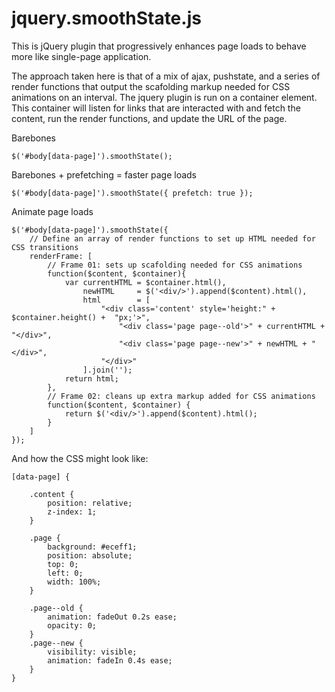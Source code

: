 jquery.smoothState.js
===============
This is jQuery plugin that progressively enhances page loads to behave more like single-page application.

The approach taken here is that of a mix of ajax, pushstate, and a series of render functions that output the scafolding markup needed for CSS animations on an interval. The jquery plugin is run on a container element. This container will listen for links that are interacted with and fetch the content, run the render functions, and update the URL of the page.


Barebones
```
$('#body[data-page]').smoothState();

```

Barebones + prefetching = faster page loads
```
$('#body[data-page]').smoothState({ prefetch: true });

```


Animate page loads
```
$('#body[data-page]').smoothState({
    // Define an array of render functions to set up HTML needed for CSS transitions
    renderFrame: [
        // Frame 01: sets up scafolding needed for CSS animations
        function($content, $container){
            var currentHTML = $container.html(),
                newHTML     = $('<div/>').append($content).html(),
                html        = [
                    "<div class='content' style='height:" + $container.height() +  "px;'>",
                        "<div class='page page--old'>" + currentHTML + "</div>",
                        "<div class='page page--new'>" + newHTML + "</div>",
                    "</div>"
                ].join('');
            return html;
        },
        // Frame 02: cleans up extra markup added for CSS animations
        function($content, $container) {
            return $('<div/>').append($content).html();
        }
    ]
});
```
And how the CSS might look like:
```
[data-page] {

    .content {
        position: relative;
        z-index: 1;
    }

    .page {
        background: #eceff1;
        position: absolute;
        top: 0;
        left: 0;
        width: 100%;
    }

    .page--old {
        animation: fadeOut 0.2s ease;
        opacity: 0;
    }
    .page--new {
        visibility: visible;
        animation: fadeIn 0.4s ease;
    }
}

```
